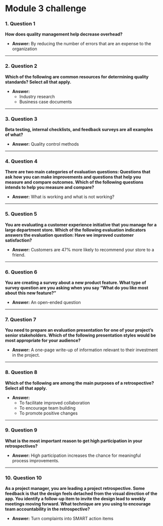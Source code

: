# Module 3 challenge

### 1. **Question 1**  
**How does quality management help decrease overhead?**

- **Answer:** By reducing the number of errors that are an expense to the organization

---

### 2. **Question 2**  
**Which of the following are common resources for determining quality standards? Select all that apply.**

- **Answer:** 
  - Industry research
  - Business case documents

---

### 3. **Question 3**  
**Beta testing, internal checklists, and feedback surveys are all examples of what?**

- **Answer:** Quality control methods

---

### 4. **Question 4**  
**There are two main categories of evaluation questions: Questions that ask how you can make improvements and questions that help you measure and compare outcomes. Which of the following questions intends to help you measure and compare?**

- **Answer:** What is working and what is not working?

---

### 5. **Question 5**  
**You are evaluating a customer experience initiative that you manage for a large department store. Which of the following evaluation indicators answers the evaluation question: Have we improved customer satisfaction?**

- **Answer:** Customers are 47% more likely to recommend your store to a friend.

---

### 6. **Question 6**  
**You are creating a survey about a new product feature. What type of survey question are you asking when you say “What do you like most about this new feature?”**

- **Answer:** An open-ended question

---

### 7. **Question 7**  
**You need to prepare an evaluation presentation for one of your project’s senior stakeholders. Which of the following presentation styles would be most appropriate for your audience?**

- **Answer:** A one-page write-up of information relevant to their investment in the project.

---

### 8. **Question 8**  
**Which of the following are among the main purposes of a retrospective? Select all that apply.**

- **Answer:** 
  - To facilitate improved collaboration
  - To encourage team building
  - To promote positive changes

---

### 9. **Question 9**  
**What is the most important reason to get high participation in your retrospectives?**

- **Answer:** High participation increases the chance for meaningful process improvements.

---

### 10. **Question 10**  
**As a project manager, you are leading a project retrospective. Some feedback is that the design feels detached from the visual direction of the app. You identify a follow-up item to invite the design lead to weekly meetings moving forward. What technique are you using to encourage team accountability in the retrospective?**

- **Answer:** Turn complaints into SMART action items

